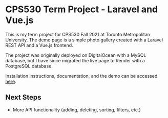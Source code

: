 # CPS530 Term Project - Laravel and Vue.js
This is my term project for CPS530 Fall 2021 at Toronto Metropolitan University. The demo page is a simple photo gallery created with a Laravel REST API and a Vue.js frontend.

The project was originally deployed on DigitalOcean with a MySQL database, but I have since migrated the live page to Render with a PostgreSQL database.

Installation instructions, documentation, and the demo can be accessed [here](https://cps530.onrender.com).

## Next Steps
- More API functionality (adding, deleting, sorting, filters, etc.)
